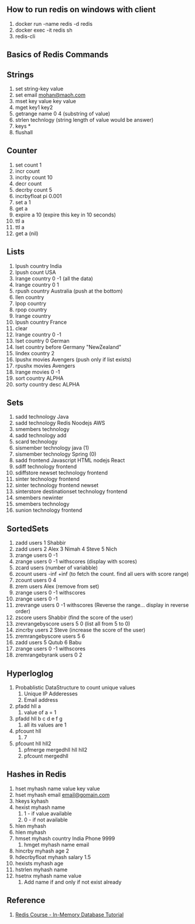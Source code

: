 ## How to run redis on windows with client

1. docker run -name redis -d redis
2. docker exec -it redis sh
3. redis-cli

## Basics of Redis Commands

## Strings
1. set string-key value
2. set email mohan@maoh.com
3. mset key value key value
4. mget key1 key2
5. getrange name 0 4 (substring of value)
6. strlen technlogy (string length of value would be answer)
7. keys *
8. flushall

## Counter
1. set count 1
2. incr count
3. incrby count 10
4. decr count
5. decrby count 5
6. incrbyfloat pi 0.001
7. set a 1
8. get a
9. expire a 10 (expire this key in 10 seconds)
10. ttl a
11. ttl a
12. get a (nil)

## Lists

1. lpush country India
2. lpush count USA
3. lrange country 0 -1 (all the data)
4. lrange country 0 1
5. rpush country Australia (push at the bottom)
6. llen country
7. lpop country
8. rpop country
9. lrange country
10. lpush country France
11. clear
12. lrange country 0 -1
13. lset country 0 German
14. lset country before Germany "NewZealand"
15. lindex country 2
16. lpushx movies Avengers (push only if list exists)
17. rpushx movies Avengers
18. lrange movies 0 -1
19. sort country ALPHA
20. sorty country desc ALPHA

## Sets
1. sadd technology Java
2. sadd technology Redis Noodejs AWS
3. smembers technology
4. sadd technology add
5. scard technology
6. sismember technology java (1)
7. sismember technology Spring (0)
8. sadd frontend Javascript HTML nodejs React
9. sdiff technology frontend
10. sdiffstore newset technology frontend
11. sinter technology frontend
12. sinter technology frontend newset
13. sinterstore destinationset technology frontend
14. smembers newinter
15. smembers technology
16. sunion technology frontend

## SortedSets
1. zadd users 1 Shabbir
2. zadd users 2 Alex 3 Nimah 4 Steve 5 Nich
3. zrange users 0 -1
4. zrange users 0 -1 withscores (display with scores)
5. zcard users (number of variabble)
6. zcount users -inf +inf (to fetch the count. find all uers with score range)
7. zcount users 0 4
8. zrem users Alex (remove from set)
9. zrange users 0 -1 withscores
10. zrange users 0 -1
11. zrevrange users 0 -1 withscores (Reverse the range... display in reverse order)
12. zscore users Shabbir (find the score of the user)
13. zrevrangebyscore users 5 0 (list all from 5 to 0)
14. zincrby users 2 Steve (increase the score of the user)
15. zremrangebyscore users 5 6
16. zadd users 5 Qutub 6 Babu
17. zrange users 0 -1 withscores
18. zremrangebyrank users 0 2

## Hyperloglog

1. Probablistic DataStructure to count unique values
   1. Unique IP Adderesses
   2. Email address
2. pfadd hll a
   1. value of a = 1
3. pfadd hll b c d e f g
   1. all its values are 1
4. pfcount hll
   1. 7
5. pfcount hll hll2
   1. pfmerge mergedhll hll hll2
   2. pfcount mergedhll

## Hashes in Redis
1. hset myhash name value key value
2. hset myhash email email@gomain.com
3. hkeys kyhash
4. hexist myhash name
   1. 1 - if value available
   2. 0 - if not available
5. hlen myhash
6. hlen myhash
7. hmset myhash country India Phone 9999
   1. hmget myhash name email
8. hincrby myhash age 2
9. hdecrbyfloat myhash salary 1.5
10. hexists myhash age
11. hstrlen myhash name
12. hsetnx myhash name value
    1. Add name if and only if not exist already


## Reference
1. [Redis Course - In-Memory Database Tutorial](https://www.youtube.com/watch?v=XCsS_NVAa1g)